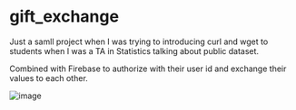 # gift_exchange

Just a samll project when I was trying to introducing curl and wget to students when I was a TA in Statistics talking about public dataset.


Combined with Firebase to authorize with their user id and exchange their values to each other.

![image](https://user-images.githubusercontent.com/57161781/138628160-9c729eca-8f67-4e6a-bead-4bf4d5f654fe.png)

<!-- ## Getting Started

This project is a starting point for a Flutter application.

A few resources to get you started if this is your first Flutter project:

- [Lab: Write your first Flutter app](https://flutter.dev/docs/get-started/codelab)
- [Cookbook: Useful Flutter samples](https://flutter.dev/docs/cookbook)

For help getting started with Flutter, view our
[online documentation](https://flutter.dev/docs), which offers tutorials,
samples, guidance on mobile development, and a full API reference. -->
